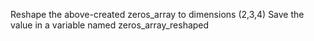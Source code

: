 Reshape the above-created zeros_array to dimensions (2,3,4)
Save the value in a variable named zeros_array_reshaped

